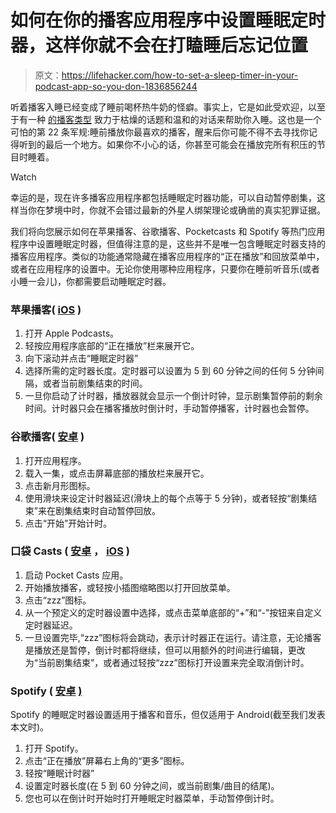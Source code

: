 # 如何在你的播客应用程序中设置睡眠定时器，这样你就不会在打瞌睡后忘记位置

> 原文：<https://lifehacker.com/how-to-set-a-sleep-timer-in-your-podcast-app-so-you-don-1836856244>

听着播客入睡已经变成了睡前喝杯热牛奶的怪癖。事实上，它是如此受欢迎，以至于有一种 [的播客类型](https://lifehacker.com/the-best-podcasts-for-falling-asleep-1830255561) 致力于枯燥的话题和温和的对话来帮助你入睡。这也是一个可怕的第 22 条军规:睡前播放你最喜欢的播客，醒来后你可能不得不去寻找你记得听到的最后一个地方。如果你不小心的话，你甚至可能会在播放完所有积压的节目时睡着。

Watch

幸运的是，现在许多播客应用程序都包括睡眠定时器功能，可以自动暂停剧集，这样当你在梦境中时，你就不会错过最新的外星人绑架理论或确凿的真实犯罪证据。

我们将向您展示如何在苹果播客、谷歌播客、Pocketcasts 和 Spotify 等热门应用程序中设置睡眠定时器，但值得注意的是，这些并不是唯一包含睡眠定时器支持的播客应用程序。类似的功能通常隐藏在播客应用程序的“正在播放”和回放菜单中，或者在应用程序的设置中。无论你使用哪种应用程序，只要你在睡前听音乐(或者小睡一会儿)，你都需要启动睡眠定时器。

### 苹果播客( [iOS](https://apps.apple.com/us/app/apple-podcasts/id525463029) )

1.  打开 Apple Podcasts。
2.  轻按应用程序底部的“正在播放”栏来展开它。
3.  向下滚动并点击“睡眠定时器”
4.  选择所需的定时器长度。定时器可以设置为 5 到 60 分钟之间的任何 5 分钟间隔，或者当前剧集结束的时间。
5.  一旦你启动了计时器，播放器就会显示一个倒计时钟，显示剧集暂停前的剩余时间。计时器只会在播客播放时倒计时，手动暂停播客，计时器也会暂停。

### 谷歌播客( [安卓](https://play.google.com/store/apps/details?id=com.google.android.apps.podcasts&hl=en_US) )

1.  打开应用程序。
2.  载入一集，或点击屏幕底部的播放栏来展开它。
3.  点击新月形图标。
4.  使用滑块来设定计时器延迟(滑块上的每个点等于 5 分钟)，或者轻按“剧集结束”来在剧集结束时自动暂停回放。
5.  点击“开始”开始计时。

### 口袋 Casts ( [安卓](https://play.google.com/store/apps/details?id=au.com.shiftyjelly.pocketcasts&hl=en_US) ， [iOS](https://apps.apple.com/us/app/pocket-casts/id414834813) )

1.  启动 Pocket Casts 应用。
2.  开始播放播客，或轻按小插图缩略图以打开回放菜单。
3.  点击“zzz”图标。
4.  从一个预定义的定时器设置中选择，或点击菜单底部的“+”和“-”按钮来自定义定时器延迟。
5.  一旦设置完毕,“zzz”图标将会跳动，表示计时器正在运行。请注意，无论播客是播放还是暂停，倒计时都将继续，但可以用额外的时间进行编辑，更改为“当前剧集结束”，或者通过轻按“zzz”图标打开设置来完全取消倒计时。

### Spotify ( [安卓](https://play.google.com/store/apps/details?id=com.spotify.music&hl=en_US) [)](https://apps.apple.com/us/app/spotify-discover-new-music/id324684580)

Spotify 的睡眠定时器设置适用于播客和音乐，但仅适用于 Android(截至我们发表本文时)。

1.  打开 Spotify。
2.  点击“正在播放”屏幕右上角的“更多”图标。
3.  轻按“睡眠计时器”
4.  设置定时器长度(在 5 到 60 分钟之间，或当前剧集/曲目的结尾)。
5.  您也可以在倒计时开始时打开睡眠定时器菜单，手动暂停倒计时。